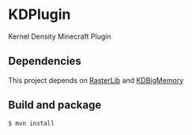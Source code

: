 KDPlugin
========

Kernel Density Minecraft Plugin

Dependencies
-----------------

This project depends on [RasterLib](https://github.com/mraad/RasterLib) and [KDBigMemory](https://github.com/mraad/KDBigMemory)

Build and package
-----------------

    $ mvn install

